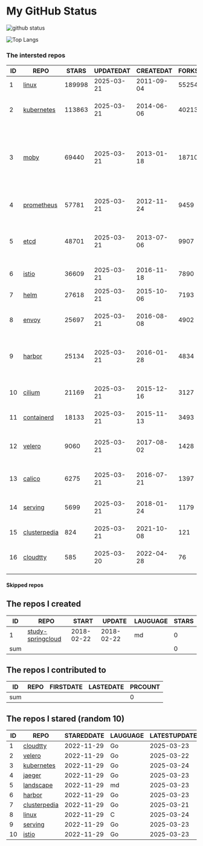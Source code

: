 # My GitHub Status

<img src="https://github-readme-stats-1.yihong0618.vercel.app/api?username=daoqingniu&show_icons=true&&&hide_title=true&count_private=true" alt="github status" />

![Top Langs](https://github-readme-stats-1.yihong0618.vercel.app/api/top-langs/?username=daoqingniu&layout=compact)

<!--START_SECTION:github_repos-->
### The intersted repos
| ID |                              REPO                               | STARS  | UPDATEDAT  | CREATEDAT  | FORKSCOUNT |                                                DESCRIPTIONS                                                |
|----|-----------------------------------------------------------------|--------|------------|------------|------------|------------------------------------------------------------------------------------------------------------|
|  1 | [linux](https://github.com/torvalds/linux)                      | 189998 | 2025-03-21 | 2011-09-04 |      55254 | Linux kernel source tree                                                                                   |
|  2 | [kubernetes](https://github.com/kubernetes/kubernetes)          | 113863 | 2025-03-21 | 2014-06-06 |      40213 | Production-Grade Container Scheduling and Management                                                       |
|  3 | [moby](https://github.com/moby/moby)                            |  69440 | 2025-03-21 | 2013-01-18 |      18710 | The Moby Project - a collaborative project for the container ecosystem to assemble container-based systems |
|  4 | [prometheus](https://github.com/prometheus/prometheus)          |  57781 | 2025-03-21 | 2012-11-24 |       9459 | The Prometheus monitoring system and time series database.                                                 |
|  5 | [etcd](https://github.com/etcd-io/etcd)                         |  48701 | 2025-03-21 | 2013-07-06 |       9907 | Distributed reliable key-value store for the most critical data of a distributed system                    |
|  6 | [istio](https://github.com/istio/istio)                         |  36609 | 2025-03-21 | 2016-11-18 |       7890 | Connect, secure, control, and observe services.                                                            |
|  7 | [helm](https://github.com/helm/helm)                            |  27618 | 2025-03-21 | 2015-10-06 |       7193 | The Kubernetes Package Manager                                                                             |
|  8 | [envoy](https://github.com/envoyproxy/envoy)                    |  25697 | 2025-03-21 | 2016-08-08 |       4902 | Cloud-native high-performance edge/middle/service proxy                                                    |
|  9 | [harbor](https://github.com/goharbor/harbor)                    |  25134 | 2025-03-21 | 2016-01-28 |       4834 | An open source trusted cloud native registry project that stores, signs, and scans content.                |
| 10 | [cilium](https://github.com/cilium/cilium)                      |  21169 | 2025-03-21 | 2015-12-16 |       3127 | eBPF-based Networking, Security, and Observability                                                         |
| 11 | [containerd](https://github.com/containerd/containerd)          |  18133 | 2025-03-21 | 2015-11-13 |       3493 | An open and reliable container runtime                                                                     |
| 12 | [velero](https://github.com/vmware-tanzu/velero)                |   9060 | 2025-03-21 | 2017-08-02 |       1428 | Backup and migrate Kubernetes applications and their persistent volumes                                    |
| 13 | [calico](https://github.com/projectcalico/calico)               |   6275 | 2025-03-21 | 2016-07-21 |       1397 | Cloud native networking and network security                                                               |
| 14 | [serving](https://github.com/knative/serving)                   |   5699 | 2025-03-21 | 2018-01-24 |       1179 | Kubernetes-based, scale-to-zero, request-driven compute                                                    |
| 15 | [clusterpedia](https://github.com/clusterpedia-io/clusterpedia) |    824 | 2025-03-21 | 2021-10-08 |        121 | The Encyclopedia of Kubernetes clusters                                                                    |
| 16 | [cloudtty](https://github.com/cloudtty/cloudtty)                |    585 | 2025-03-20 | 2022-04-28 |         76 | A Friendly Kubernetes CloudShell (Web Terminal) !                                                          |



#### Skipped repos
<!--END_SECTION:github_repos-->

<!--START_SECTION:my_github-->
## The repos I created
| ID  |                                 REPO                                 |   START    |   UPDATE   | LAUGUAGE | STARS |
|-----|----------------------------------------------------------------------|------------|------------|----------|-------|
|   1 | [study-springcloud](https://github.com/daoqingniu/study-springcloud) | 2018-02-22 | 2018-02-22 | md       |     0 |
| sum |                                                                      |            |            |          |     0 |

## The repos I contributed to
| ID  | REPO | FIRSTDATE | LASTEDATE | PRCOUNT |
|-----|------|-----------|-----------|---------|
| sum |      |           |           |       0 |

## The repos I stared (random 10)
| ID |                              REPO                               | STAREDDATE | LAUGUAGE | LATESTUPDATE |
|----|-----------------------------------------------------------------|------------|----------|--------------|
|  1 | [cloudtty](https://github.com/cloudtty/cloudtty)                | 2022-11-29 | Go       | 2025-03-23   |
|  2 | [velero](https://github.com/vmware-tanzu/velero)                | 2022-11-29 | Go       | 2025-03-22   |
|  3 | [kubernetes](https://github.com/kubernetes/kubernetes)          | 2022-11-29 | Go       | 2025-03-24   |
|  4 | [jaeger](https://github.com/jaegertracing/jaeger)               | 2022-11-29 | Go       | 2025-03-23   |
|  5 | [landscape](https://github.com/cncf/landscape)                  | 2022-11-29 | md       | 2025-03-23   |
|  6 | [harbor](https://github.com/goharbor/harbor)                    | 2022-11-29 | Go       | 2025-03-23   |
|  7 | [clusterpedia](https://github.com/clusterpedia-io/clusterpedia) | 2022-11-29 | Go       | 2025-03-21   |
|  8 | [linux](https://github.com/torvalds/linux)                      | 2022-11-29 | C        | 2025-03-24   |
|  9 | [serving](https://github.com/knative/serving)                   | 2022-11-29 | Go       | 2025-03-23   |
| 10 | [istio](https://github.com/istio/istio)                         | 2022-11-29 | Go       | 2025-03-23   |

<!--END_SECTION:my_github-->
